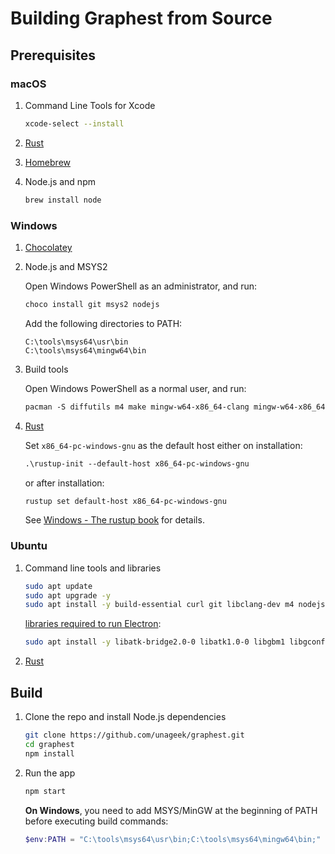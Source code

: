 # Building Graphest from Source

## Prerequisites

### macOS

1. Command Line Tools for Xcode

   ```bash
   xcode-select --install
   ```

1. [Rust](https://rustup.rs)

1. [Homebrew](https://brew.sh)

1. Node.js and npm

   ```bash
   brew install node
   ```

### Windows

1. [Chocolatey](https://chocolatey.org/install)

1. Node.js and MSYS2

   Open Windows PowerShell as an administrator, and run:

   ```ps
   choco install git msys2 nodejs
   ```

   Add the following directories to PATH:

   ```
   C:\tools\msys64\usr\bin
   C:\tools\msys64\mingw64\bin
   ```

1. Build tools

   Open Windows PowerShell as a normal user, and run:

   ```ps
   pacman -S diffutils m4 make mingw-w64-x86_64-clang mingw-w64-x86_64-gcc
   ```

1. [Rust](https://rustup.rs)

   Set `x86_64-pc-windows-gnu` as the default host either on installation:

   ```ps
   .\rustup-init --default-host x86_64-pc-windows-gnu
   ```

   or after installation:

   ```ps
   rustup set default-host x86_64-pc-windows-gnu
   ```

   See [Windows - The rustup book](https://rust-lang.github.io/rustup/installation/windows.html) for details.

### Ubuntu

1. Command line tools and libraries

   ```bash
   sudo apt update
   sudo apt upgrade -y
   sudo apt install -y build-essential curl git libclang-dev m4 nodejs npm
   ```

   [libraries required to run Electron](https://github.com/electron/electron/issues/26673):

   ```bash
   sudo apt install -y libatk-bridge2.0-0 libatk1.0-0 libgbm1 libgconf-2-4 libgdk-pixbuf2.0-0 libgtk-3-0 libnss3
   ```

1. [Rust](https://rustup.rs)

## Build

1. Clone the repo and install Node.js dependencies

   ```bash
   git clone https://github.com/unageek/graphest.git
   cd graphest
   npm install
   ```

1. Run the app

   ```bash
   npm start
   ```

   **On Windows**, you need to add MSYS/MinGW at the beginning of PATH before executing build commands:

   ```ps1
   $env:PATH = "C:\tools\msys64\usr\bin;C:\tools\msys64\mingw64\bin;" + $env:PATH
   ```

